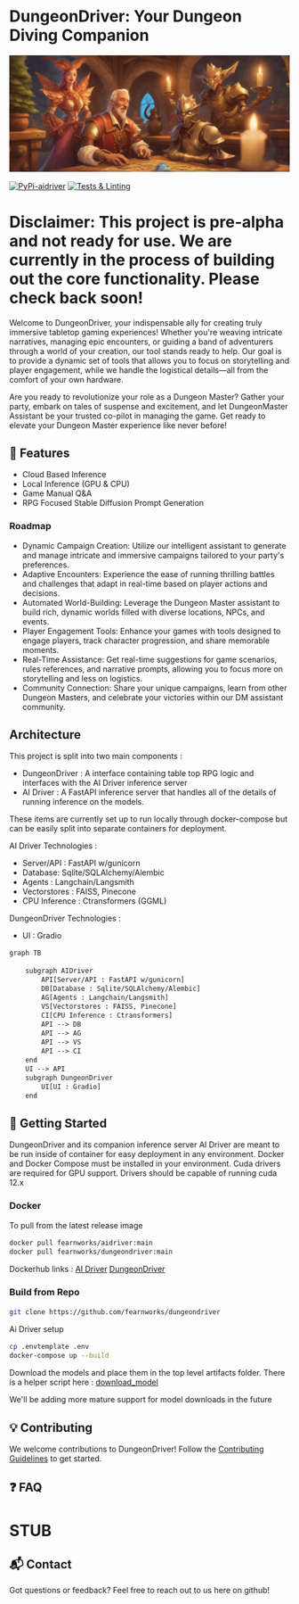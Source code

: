 # DungeonDriver: Your Dungeon Diving Companion

![image](https://github.com/fearnworks/dungeondriver/blob/main/DungeonDriverBanner.jpg)

[![PyPi-aidriver](https://github.com/fearnworks/dungeondriver/actions/workflows/python-publish.yml/badge.svg?event=workflow_dispatch)](https://github.com/fearnworks/dungeondriver/actions/workflows/python-publish.yml)
[![Tests & Linting](https://github.com/fearnworks/dungeondriver/actions/workflows/pytest.yml/badge.svg)](https://github.com/fearnworks/dungeondriver/actions/workflows/pytest.yml)


Disclaimer:
This project is pre-alpha and not ready for use. We are currently in the process of building out the core functionality. Please check back soon!
====

Welcome to DungeonDriver, your indispensable ally for creating truly immersive tabletop gaming experiences! Whether you're weaving intricate narratives, managing epic encounters, or guiding a band of adventurers through a world of your creation, our tool stands ready to help. Our goal is to provide a dynamic set of tools that allows you to focus on storytelling and player engagement, while we handle the logistical details—all from the comfort of your own hardware.

Are you ready to revolutionize your role as a Dungeon Master? Gather your party, embark on tales of suspense and excitement, and let DungeonMaster Assistant be your trusted co-pilot in managing the game. Get ready to elevate your Dungeon Master experience like never before!

## 🌟 Features
- Cloud Based Inference
- Local Inference (GPU & CPU)
- Game Manual Q&A
- RPG Focused Stable Diffusion Prompt Generation

### Roadmap
- Dynamic Campaign Creation: Utilize our intelligent assistant to generate and manage intricate and immersive campaigns tailored to your party's preferences.
- Adaptive Encounters: Experience the ease of running thrilling battles and challenges that adapt in real-time based on player actions and decisions.
- Automated World-Building: Leverage the Dungeon Master assistant to build rich, dynamic worlds filled with diverse locations, NPCs, and events.
- Player Engagement Tools: Enhance your games with tools designed to engage players, track character progression, and share memorable moments.
- Real-Time Assistance: Get real-time suggestions for game scenarios, rules references, and narrative prompts, allowing you to focus more on storytelling and less on logistics.
- Community Connection: Share your unique campaigns, learn from other Dungeon Masters, and celebrate your victories within our DM assistant community.

## Architecture
This project is split into two main components :
- DungeonDriver : A interface containing table top RPG logic and interfaces with the AI Driver inference server
- AI Driver : A FastAPI inference server that handles all of the details of running inference on the models.

These items are currently set up to run locally through docker-compose but can be easily split into separate containers for deployment.

AI Driver Technologies :
- Server/API : FastAPI w/gunicorn
- Database: Sqlite/SQLAlchemy/Alembic
- Agents : Langchain/Langsmith
- Vectorstores : FAISS, Pinecone
- CPU Inference : Ctransformers (GGML)

DungeonDriver Technologies :
- UI : Gradio

```mermaid
graph TB

    subgraph AIDriver
        API[Server/API : FastAPI w/gunicorn]
        DB[Database : Sqlite/SQLAlchemy/Alembic]
        AG[Agents : Langchain/Langsmith]
        VS[Vectorstores : FAISS, Pinecone]
        CI[CPU Inference : Ctransformers]
        API --> DB
        API --> AG
        API --> VS
        API --> CI
    end
    UI --> API
    subgraph DungeonDriver
        UI[UI : Gradio]
    end
```

## 🚀 Getting Started
DungeonDriver and its companion inference server AI Driver are meant to be run inside of container for easy deployment in any environment. Docker and Docker Compose must be installed in your environment. Cuda drivers are required for GPU support. Drivers should be capable of running cuda 12.x

### Docker
To pull from the latest release image




```bash
docker pull fearnworks/aidriver:main
docker pull fearnworks/dungeondriver:main
```

Dockerhub links :
[AI Driver](https://hub.docker.com/repository/docker/fearnworks/aidriver/general)
[DungeonDriver](https://hub.docker.com/repository/docker/fearnworks/dungeondriver/general)
### Build from Repo


```bash
git clone https://github.com/fearnworks/dungeondriver
```

Ai Driver setup
```bash
cp .envtemplate .env
docker-compose up --build
```

Download the models and place them in the top level artifacts folder. There is a helper script here :
[download_model](ai_driver/ai_driver/scripts/download_model.py)

We'll be adding more mature support for model downloads in the future

## 💡 Contributing

We welcome contributions to DungeonDriver! Follow the [Contributing Guidelines](./CONTRIBUTING.md) to get started.

## ❓ FAQ

# STUB

## 📬 Contact

Got questions or feedback? Feel free to reach out to us here on github!
